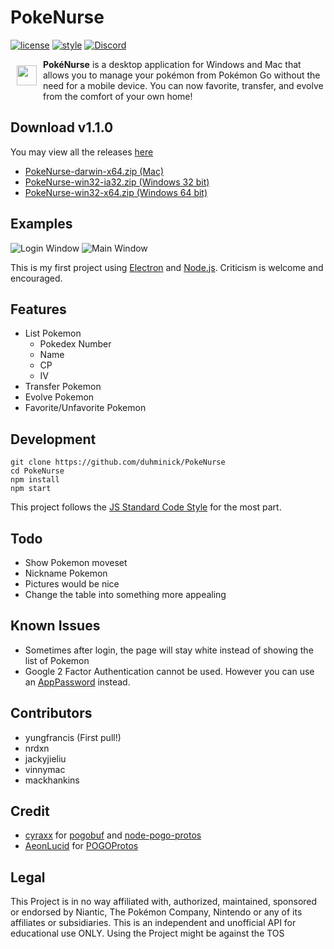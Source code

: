 # PokeNurse
[![license](https://img.shields.io/github/license/mashape/apistatus.svg?maxAge=2592000)]()
[![style](https://img.shields.io/badge/style-standard-brightgreen.svg)]()
[![Discord](https://img.shields.io/badge/discord-PokéNurse-738bd7.svg)](https://discord.gg/sSXCruy)

<img src="https://github.com/duhminick/PokeNurse/blob/master/imgs/emojioneicon.png?raw=true" width="32px" align="left" hspace="10" vspace="10">

**PokéNurse** is a desktop application for Windows and Mac that allows you to manage your pokémon from Pokémon Go without the need for a mobile device. You can now favorite, transfer, and evolve from the comfort of your own home!

## Download v1.1.0
You may view all the releases [here](https://github.com/duhminick/PokeNurse/releases)
* [PokeNurse-darwin-x64.zip (Mac)](https://github.com/duhminick/PokeNurse/releases/download/v1.1.0/PokeNurse-darwin-x64.zip)
* [PokeNurse-win32-ia32.zip (Windows 32 bit)](https://github.com/duhminick/PokeNurse/releases/download/v1.1.0/PokeNurse-win32-ia32.zip)
* [PokeNurse-win32-x64.zip (Windows 64 bit)](https://github.com/duhminick/PokeNurse/releases/download/v1.1.0/PokeNurse-win32-x64.zip)

## Examples
![Login Window](http://i.imgur.com/QaeO99H.png)
![Main Window](http://i.imgur.com/ZGU0ee7.png)

This is my first project using [Electron](http://electron.atom.io/) and [Node.js](https://nodejs.org/en/).  Criticism is welcome and encouraged.

## Features
* List Pokemon
    * Pokedex Number
    * Name
    * CP
    * IV
* Transfer Pokemon
* Evolve Pokemon
* Favorite/Unfavorite Pokemon

## Development
    git clone https://github.com/duhminick/PokeNurse
    cd PokeNurse
    npm install
    npm start

This project follows the [JS Standard Code Style](http://standardjs.com/index.html) for the most part.

## Todo
* Show Pokemon moveset
* Nickname Pokemon
* Pictures would be nice
* Change the table into something more appealing

## Known Issues
* Sometimes after login, the page will stay white instead of showing the list of Pokemon
* Google 2 Factor Authentication cannot be used. However you can use an [AppPassword](https://security.google.com/settings/security/apppasswords) instead.

## Contributors
* yungfrancis (First pull!)
* nrdxn
* jackyjieliu
* vinnymac
* mackhankins

## Credit
* [cyraxx](https://github.com/cyraxx) for [pogobuf](https://github.com/cyraxx/pogobuf) and [node-pogo-protos](https://github.com/cyraxx/node-pogo-protos)
* [AeonLucid](https://github.com/AeonLucid) for [POGOProtos](https://github.com/AeonLucid/POGOProtos)

## Legal
This Project is in no way affiliated with, authorized, maintained, sponsored or endorsed by Niantic, The Pokémon Company, Nintendo or any of its affiliates or subsidiaries. This is an independent and unofficial API for educational use ONLY. Using the Project might be against the TOS
